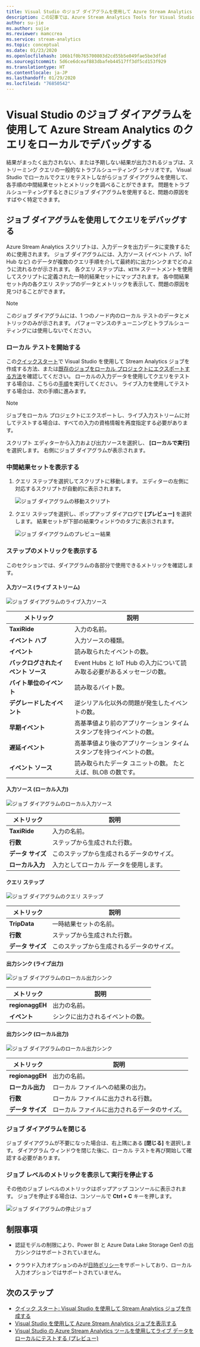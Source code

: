 ```yaml
---
title: Visual Studio のジョブ ダイアグラムを使用して Azure Stream Analytics のクエリをローカルでデバッグする
description: この記事では、Azure Stream Analytics Tools for Visual Studio のジョブ ダイアグラムを使用して、クエリをローカルでデバッグする方法について説明します。
author: su-jie
ms.author: sujie
ms.reviewer: mamccrea
ms.service: stream-analytics
ms.topic: conceptual
ms.date: 01/23/2020
ms.openlocfilehash: 106b1f0b765700803d2cd55b5e049fae5be3dfad
ms.sourcegitcommit: 5d6ce6dceaf883dbafeb44517ff3df5cd153f929
ms.translationtype: HT
ms.contentlocale: ja-JP
ms.lasthandoff: 01/29/2020
ms.locfileid: "76850542"
---
```

# <a name="debug-azure-stream-analytics-queries-locally-using-job-diagram-in-visual-studio"></a>Visual Studio のジョブ ダイアグラムを使用して Azure Stream Analytics のクエリをローカルでデバッグする

結果がまったく出力されない、または予期しない結果が出力されるジョブは、ストリーミング クエリの一般的なトラブルシューティング シナリオです。 Visual Studio でローカルでクエリをテストしながらジョブ ダイアグラムを使用して、各手順の中間結果セットとメトリックを調べることができます。 問題をトラブルシューティングするときにジョブ ダイアグラムを使用すると、問題の原因をすばやく特定できます。

## <a name="debug-a-query-using-job-diagram"></a>ジョブ ダイアグラムを使用してクエリをデバッグする

Azure Stream Analytics スクリプトは、入力データを出力データに変換するために使用されます。 ジョブ ダイアグラムには、入力ソース (イベント ハブ、IoT Hub など) のデータが複数のクエリ手順を介して最終的に出力シンクまでどのように流れるかが示されます。 各クエリ ステップは、`WITH` ステートメントを使用してスクリプトに定義された一時的結果セットにマップされます。 各中間結果セット内の各クエリ ステップのデータとメトリックを表示して、問題の原因を見つけることができます。

> [!NOTE]
> このジョブ ダイアグラムには、1 つのノード内のローカル テストのデータとメトリックのみが示されます。 パフォーマンスのチューニングとトラブルシューティングには使用しないでください。

### <a name="start-local-testing"></a>ローカル テストを開始する

この[クイックスタート](stream-analytics-quick-create-vs.md)で Visual Studio を使用して Stream Analytics ジョブを作成する方法、または[既存のジョブをローカル プロジェクトにエクスポートする方法](stream-analytics-vs-tools.md#export-jobs-to-a-project)を確認してください。 ローカルの入力データを使用してクエリをテストする場合は、こちらの[手順](stream-analytics-live-data-local-testing.md)を実行してください。 ライブ入力を使用してテストする場合は、次の手順に進みます。

> [!NOTE]
> ジョブをローカル プロジェクトにエクスポートし、ライブ入力ストリームに対してテストする場合は、すべての入力の資格情報を再度指定する必要があります。  

スクリプト エディターから入力および出力ソースを選択し、 **[ローカルで実行]** を選択します。 右側にジョブ ダイアグラムが表示されます。

### <a name="view-the-intermediate-result-set"></a>中間結果セットを表示する  

1. クエリ ステップを選択してスクリプトに移動します。 エディターの左側に対応するスクリプトが自動的に表示されます。

   ![ジョブ ダイアグラムの移動スクリプト](./media/debug-locally-using-job-diagram/navigate-script.png)

2. クエリ ステップを選択し、ポップアップ ダイアログで **[プレビュー]** を選択します。 結果セットが下部の結果ウィンドウのタブに表示されます。

   ![ジョブ ダイアグラムのプレビュー結果](./media/debug-locally-using-job-diagram/preview-result.png)

### <a name="view-step-metrics"></a>ステップのメトリックを表示する

このセクションでは、ダイアグラムの各部分で使用できるメトリックを確認します。

#### <a name="input-sources-live-stream"></a>入力ソース (ライブ ストリーム)

![ジョブ ダイアグラムのライブ入力ソース](./media/debug-locally-using-job-diagram/live-input.png)

|メトリック|説明|
|-|-|
|**TaxiRide**| 入力の名前。|
|**イベント ハブ** | 入力ソースの種類。|
|**イベント**|読み取られたイベントの数。|
|**バックログされたイベント ソース**|Event Hubs と IoT Hub の入力について読み取る必要があるメッセージの数。|
|**バイト単位のイベント**|読み取るバイト数。|
| **デグレードしたイベント**|逆シリアル化以外の問題が発生したイベントの数。|
|**早期イベント**| 高基準値より前のアプリケーション タイムスタンプを持つイベントの数。|
|**遅延イベント**| 高基準値より後のアプリケーション タイムスタンプを持つイベントの数。|
|**イベント ソース**| 読み取られたデータ ユニットの数。 たとえば、BLOB の数です。|

#### <a name="input-sources-local-input"></a>入力ソース (ローカル入力)

![ジョブ ダイアグラムのローカル入力ソース](./media/debug-locally-using-job-diagram/local-input.png)

|メトリック|説明|
|-|-|
|**TaxiRide**| 入力の名前。|
|**行数**| ステップから生成された行数。|
|**データ サイズ**| このステップから生成されるデータのサイズ。|
|**ローカル入力**| 入力としてローカル データを使用します。|

#### <a name="query-steps"></a>クエリ ステップ

![ジョブ ダイアグラムのクエリ ステップ](./media/debug-locally-using-job-diagram/query-step.png)

|メトリック|説明|
|-|-|
|**TripData**|一時結果セットの名前。|
|**行数**| ステップから生成された行数。|
|**データ サイズ**| このステップから生成されるデータのサイズ。|
  
#### <a name="output-sinks-live-output"></a>出力シンク (ライブ出力)

![ジョブ ダイアグラムのローカル出力シンク](./media/debug-locally-using-job-diagram/live-output.png)

|メトリック|説明|
|-|-|
|**regionaggEH**|出力の名前。|
|**イベント**|シンクに出力されるイベントの数。|

#### <a name="output-sinks-local-output"></a>出力シンク (ローカル出力)

![ジョブ ダイアグラムのローカル出力シンク](./media/debug-locally-using-job-diagram/local-output.png)

|メトリック|説明|
|-|-|
|**regionaggEH**|出力の名前。|
|**ローカル出力**| ローカル ファイルへの結果の出力。|
|**行数**| ローカル ファイルに出力される行数。|
|**データ サイズ**| ローカル ファイルに出力されるデータのサイズ。|

### <a name="close-job-diagram"></a>ジョブ ダイアグラムを閉じる

ジョブ ダイアグラムが不要になった場合は、右上隅にある **[閉じる]** を選択します。 ダイアグラム ウィンドウを閉じた後に、ローカル テストを再び開始して確認する必要があります。

### <a name="view-job-level-metrics-and-stop-running"></a>ジョブ レベルのメトリックを表示して実行を停止する

その他のジョブ レベルのメトリックはポップアップ コンソールに表示されます。 ジョブを停止する場合は、コンソールで **Ctrl + C** キーを押します。

![ジョブ ダイアグラムの停止ジョブ](./media/debug-locally-using-job-diagram/stop-job.png)

## <a name="limitations"></a>制限事項

* 認証モデルの制限により、Power BI と Azure Data Lake Storage Gen1 の出力シンクはサポートされていません。

* クラウド入力オプションのみが[日時ポリシー](stream-analytics-out-of-order-and-late-events.md)をサポートしており、ローカル入力オプションではサポートされていません。

## <a name="next-steps"></a>次のステップ

* [クイック スタート: Visual Studio を使用して Stream Analytics ジョブを作成する](stream-analytics-quick-create-vs.md)
* [Visual Studio を使用して Azure Stream Analytics ジョブを表示する](stream-analytics-vs-tools.md)
* [Visual Studio の Azure Stream Analytics ツールを使用してライブ データをローカルにテストする (プレビュー)](stream-analytics-live-data-local-testing.md)
